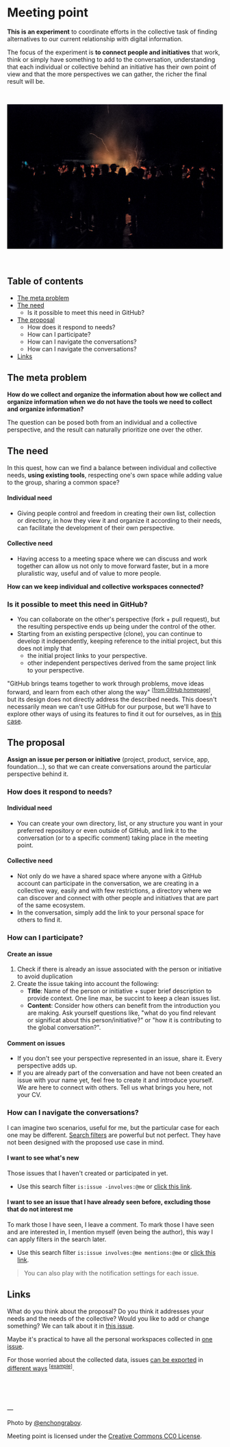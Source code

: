 # Meeting point

**This is an experiment** to coordinate efforts in the collective task of finding alternatives to our current relationship with digital information.

The focus of the experiment is **to connect people and initiatives** that work, think or simply have something to add to the conversation, understanding that each individual or collective behind an initiative has their own point of view and that the more perspectives we can gather, the richer the final result will be.

<br>

![campfire](campfire.jpeg)

<br>

## Table of contents
- [The meta problem](#The-meta-problem)
- [The need](#The-need)
    - Is it possible to meet this need in GitHub?
- [The proposal](#The-proposal)
    - How does it respond to needs?
    - How can I participate?
    - How can I navigate the conversations?
    - How can I navigate the conversations?
- [Links](#Links)


## The meta problem

**How do we collect and organize the information about how we collect and organize information when we do not have the tools we need to collect and organize information?**

The question can be posed both from an individual and a collective perspective, and the result can naturally prioritize one over the other.

## The need

In this quest, how can we find a balance between individual and collective needs, **using existing tools**, respecting one's own space while adding value to the group, sharing a common space?

#### Individual need

- Giving people control and freedom in creating their own list, collection or directory, in how they view it and organize it according to their needs, can facilitate the development of their own perspective.

#### Collective need

- Having access to a meeting space where we can discuss and work together can allow us not only to move forward faster, but in a more pluralistic way, useful and of value to more people.

**How can we keep individual and collective workspaces connected?**

### Is it possible to meet this need in GitHub?

- You can collaborate on the other's perspective (fork + pull request), but the resulting perspective ends up being under the control of the other. 
- Starting from an existing perspective (clone), you can continue to develop it independently, keeping reference to the initial project, but this does not imply that
    - the initial project links to your perspective.
    - other independent perspectives derived from the same project link to your perspective.

"GitHub brings teams together to work through problems, move ideas forward, and learn from each other along the way" <sup>[[from GitHub homepage](https://github.com/)]</sup>, but its design does not directly address the described needs. This doesn't necessarily mean we can't use GitHub for our purpose, but we'll have to explore other ways of using its features to find it out for ourselves, as in [this case](https://github.com/sindresorhus/awesome).

## The proposal

**Assign an issue per person or initiative** (project, product, service, app, foundation...), so that we can create conversations around the particular perspective behind it. 

### How does it respond to needs?

#### Individual need

- You can create your own directory, list, or any structure you want in your preferred repository or even outside of GitHub, and link it to the conversation (or to a specific comment) taking place in the meeting point.

#### Collective need

- Not only do we have a shared space where anyone with a GitHub account can participate in the conversation, we are creating in a collective way, easily and with few restrictions, a directory where we can discover and connect with other people and initiatives that are part of the same ecosystem. 
- In the conversation, simply add the link to your personal space for others to find it. 

### How can I participate?

#### Create an issue

1. Check if there is already an issue associated with the person or initiative to avoid duplication
2. Create the issue taking into account the following:
    - **Title**: Name of the person or initiative + super brief description to provide context. One line max, be succint to keep a clean issues list.
    - **Content**: Consider how others can benefit from the introduction you are making. Ask yourself questions like, "what do you find relevant or significat about this person/initiative?" or "how it is contributing to the global conversation?".

#### Comment on issues
  
- If you don't see your perspective represented in an issue, share it. Every perspective adds up.
- If you are already part of the conversation and have not been created an issue with your name yet, feel free to create it and introduce yourself. We are here to connect with others. Tell us what brings you here, not your CV.

### How can I navigate the conversations?

I can imagine two scenarios, useful for me, but the particular case for each one may be different. [Search filters](https://help.github.com/en/github/searching-for-information-on-github/searching-issues-and-pull-requests) are powerful but not perfect. They have not been designed with the proposed use case in mind.

#### I want to see what's new

Those issues that I haven't created or participated in yet.

- Use this search filter `is:issue -involves:@me` or [click this link](https://github.com/vewpoint/meeting-point/issues?q=is%3Aissue+-involves%3A%40me).

#### I want to see an issue that I have already seen before, excluding those that do not interest me

To mark those I have seen, I leave a comment. To mark those I have seen and are interested in, I mention myself (even being the author), this way I can apply filters in the search later.

- Use this search filter `is:issue involves:@me mentions:@me` or [click this link](https://github.com/vewpoint/meeting-point/issues?q=is%3Aissue+involves%3A%40me+mentions%3A%40me).

> You can also play with the notification settings for each issue.

## Links

What do you think about the proposal? Do you think it addresses your needs and the needs of the collective? Would you like to add or change something? We can talk about it in [this issue](https://github.com/vewpoint/meeting-point/issues/1).

Maybe it's practical to have all the personal workspaces collected in [one issue](https://github.com/vewpoint/meeting-point/issues/2).

For those worried about the collected data, issues [can be exported](https://stackoverflow.com/questions/41369365/how-can-i-export-github-issues-to-excel) in [different ways](https://developer.github.com/v3/issues/) <sup>[[example](https://api.github.com/repos/vewpoint/meeting-point/issues?page=1&per_page=100)]</sup>.

<br><br><br>

—

Photo by [@enchongraboy](https://unsplash.com/photos/UN_KkSy7JYo).

Meeting point is licensed under the [Creative Commons CC0 License](https://creativecommons.org/publicdomain/zero/1.0/).